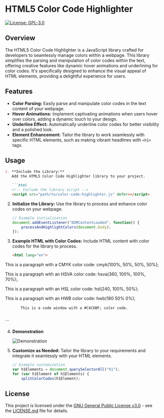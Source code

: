 # HTML5 Color Code Highlighter

[![License: GPL-3.0](https://img.shields.io/badge/License-GPL3.0-blue.svg)](https://opensource.org/licenses/GPL-3.0)

## Overview

The HTML5 Color Code Highlighter is a JavaScript library crafted for developers to seamlessly manage colors within a webpage. This library simplifies the parsing and manipulation of color codes within the text, offering creative features like dynamic hover animations and underlining for color codes. It's specifically designed to enhance the visual appeal of HTML elements, providing a delightful experience for users.

## Features

- **Color Parsing:** Easily parse and manipulate color codes in the text content of your webpage.
- **Hover Animations:** Implement captivating animations when users hover over colors, adding a dynamic touch to your design.
- **Underline Effect:** Automatically underline color codes for better visibility and a polished look.
- **Element Enhancement:** Tailor the library to work seamlessly with specific HTML elements, such as making vibrant headlines with `<h1>` tags.

## Usage

```markdown
1. **Include the Library:**
   Add the HTML5 Color Code Highlighter library to your project.

   ```html
   <!-- Include the library script -->
   <script src="path/to/color-code-highlighter.js" defer></script>
   ```

2. **Initialize the Library:**
   Use the library to process and enhance color codes on your webpage.

   ```javascript
   // Example initialization
   document.addEventListener("DOMContentLoaded", function() {
       processAndHighlightColors(document.body);
   });
   ```

3. **Example HTML with Color Codes:**
   Include HTML content with color codes for the library to process.

   ```html
   <html lang="en">
<p>This is a paragraph with a CMYK color code: cmyk(100%, 50%, 50%, 50%);</p>
<p>This is a paragraph with an HSVA color code: hsva(360, 100%, 100%, 70%);.
<p>This is a paragraph with an HSL color code: hsl(240, 100%, 50%);</p>
<p>This is a paragraph with an HWB color code: hwb(180 50% 0%);</p>
<pre>
      <code>This is a code window with a #C4C6BF; color code.</code>
    </pre>
   </html>
   ```

4. **Demonstration**

   ![Demonstration](https://s5.gifyu.com/images/Siw3j.gif)

5. **Customize as Needed:**
   Tailor the library to your requirements and integrate it seamlessly with your HTML elements.

   ```javascript
   // Example customization
   var h1Elements = document.querySelectorAll("h1");
   for (var h1Element of h1Elements) {
       splitColorCodes(h1Element);
   ```

## License

This project is licensed under the [GNU General Public License v3.0](https://opensource.org/licenses/GPL-3.0) - see the [LICENSE.md](LICENSE.md) file for details.



